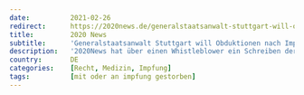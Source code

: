 ```yaml
---
date:          2021-02-26
redirect:      https://2020news.de/generalstaatsanwalt-stuttgart-will-obduktionen-nach-impfungen-verhindern/
title:         2020 News
subtitle:      'Generalstaatsanwalt Stuttgart will Obduktionen nach Impfungen verhindern'
description:   '2020News hat über einen Whistleblower ein Schreiben der Generalstaatsanwaltschaft Stuttgart vom 10. Februar 2021 an einen Rechtsmediziner erhalten. Darin lehnt der Generalstaatsanwalt von Stuttgart, Achim Brauneisen, die generelle Durchführung von Obduktionen an kurz nach der Corona-Impfung verstorbenen Personen kategorisch ab, vor allem weil “sich in seriösen Quellen keine fassbaren Hinweise auf eine mögliche Kausalität zwischen […]'
country:       DE
categories:    [Recht, Medizin, Impfung]
tags:          [mit oder an impfung gestorben]
---
```

